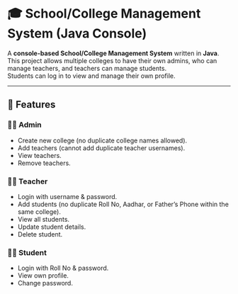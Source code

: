 # 🎓 School/College Management System (Java Console)

A **console-based School/College Management System** written in **Java**.  
This project allows multiple colleges to have their own admins, who can manage teachers, and teachers can manage students.  
Students can log in to view and manage their own profile.  

---

## 🚀 Features

### 👨‍💼 Admin
- Create new college (no duplicate college names allowed).
- Add teachers (cannot add duplicate teacher usernames).
- View teachers.
- Remove teachers.

### 👨‍🏫 Teacher
- Login with username & password.
- Add students (no duplicate Roll No, Aadhar, or Father’s Phone within the same college).
- View all students.
- Update student details.
- Delete student.

### 👨‍🎓 Student
- Login with Roll No & password.
- View own profile.
- Change password.
